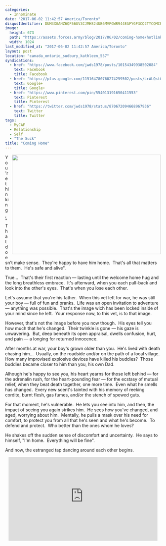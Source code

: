 ```yaml
---
categories:
  - Innominate
date: "2017-06-02 11:42:57 America/Toronto"
disqusIdentifier: DUM3XGANZ6QF56UV3CJMHS24UB6MVPGWR944EAFYGF3CQ2TYCQMCPD53TF6JP89C87W8TAEUSXF5F72M695JP764FQ9JMNYKPTP3
image:
  height: 673
  path: "https://assets.forces.army/blog/2017/06/02/coming-home/hotlink-ok/innominate_1_1024x0673.png"
  width: 1024
last_modified_at: "2017-06-02 11:42:57 America/Toronto"
layout: post
location: "canada_ontario_sudbury_kathleen_557"
syndications:
  - href: "https://www.facebook.com/jwds1978/posts/10154349938502084"
    text: Facebook
    title: Facebook
  - href: "https://plus.google.com/115164780760274259502/posts/LrALQstGQ5f"
    text: Google+
    title: Google+
  - href: "https://www.pinterest.com/pin/554013191650411553"
    text: Pinterest
    title: Pinterest
  - href: "https://twitter.com/jwds1978/status/870672094668967936"
    text: Twitter
    title: Twitter
tags:
  - MyCAF
  - Relationship
  - Self
  - "The Suck"
title: "Coming Home"
---
```


<img alt="" height="321" src="{{ site.uri.assets }}/blog/2017/06/02/coming-home/innominate_2_482x321.png"
  style="border: 0px; float: right; margin-bottom: 10px; margin-left: 10px;" width="482" />
<p>
  You're thinking, &quot;That doesn't make sense.&nbsp; They're happy to have him home.&nbsp; That's all that matters to them.&nbsp; He's safe and alive&quot;.
</p>
<p>
  True&hellip;&nbsp; That's their first reaction &#8212; lasting until the welcome home hug and the long breathless embrace.&nbsp; It's afterward, when you each
  pull-back and look into the other's eyes.&nbsp; That's when you lose each other.
</p>
<p>
  Let's assume that you're his father.&nbsp; When this vet left for war, he was still your boy &#8212; full of fun and pranks.&nbsp; Life was an open invitation
  to adventure &#8212; anything was possible.&nbsp; That's the image wich has been locked inside of your mind since he left.&nbsp; Your response now, to this
  vet, is to that image.
</p>
<!-- excerptBreak -->
<p>
  However, that's not the image before you now though.&nbsp; His eyes tell you how much that he's changed.&nbsp; Their twinkle is gone &#8212; his gaze is
  unwavering.&nbsp; But, deep beneath its open appraisal, dwells confusion, hurt, and pain &#8212; a longing for returned innocence.
</p>
<p>
  After months at war, your boy's grown older than you.&nbsp; He's lived with death chasing him&hellip;&nbsp; Usually, on the roadside and/or on the path of a
  local village.&nbsp; How many improvised explosive devices have killed his buddies?&nbsp; Those buddies became closer to him than you, his own Dad.
</p>
<p>
  Alhough he's happy to see you, his heart yearns for those left behind &#8212; for the adrenalin rush, for the heart-pounding fear &#8212; for the ecstasy of
  mutual relief, when they beat death together, one more time.&nbsp; Even what he smells has changed.&nbsp; Every new scent's tainted with his memory of reeking
  cordite, burnt flesh, gas fumes, and/or the stench of spewed guts.
</p>
<p>
  For that moment, he's vulnerable.&nbsp; He lets you see into him, and then, the impact of seeing you again strikes him.&nbsp; He sees how you've changed, and
  aged, worrying about him.&nbsp; Mentally, he pulls a mask over his need for comfort, to protect you from all that he's seen and what he's become.&nbsp; To
  defend and protect.&nbsp; Who better than the ones whom he loves?
</p>
<p>
  He shakes off the sudden sense of discomfort and uncertainty.&nbsp; He says to himself, &quot;I'm home.&nbsp; Everything will be fine&quot;.
</p>
<p>
  And now, the estranged tap dancing around each other begins.
</p>
<p>
  <iframe allowfullscreen height="271" src="https://www.youtube-nocookie.com/embed/DABUmQZqYNA?rel=0"
    style="border: none; display: block; margin-left: auto; margin-right: auto;" width="482"></iframe>
</p>
